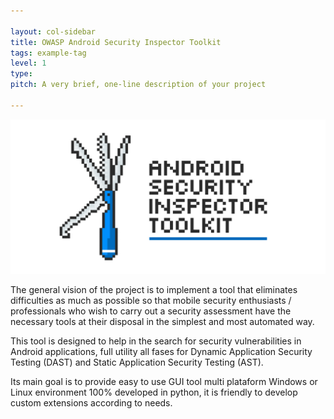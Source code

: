 ```yaml
---

layout: col-sidebar
title: OWASP Android Security Inspector Toolkit
tags: example-tag
level: 1
type: 
pitch: A very brief, one-line description of your project

---
```

![Android Security Inspector Toolkit](/assets/images/ASIT__Banner.jpg)

The general vision of the project is to implement a tool that eliminates difficulties as much as possible so that mobile security enthusiasts / professionals who wish to carry out a security assessment have the necessary tools at their disposal in the simplest and most automated way.

This tool is designed to help in the search for security vulnerabilities in Android applications, full utility all fases for Dynamic Application Security Testing (DAST) and Static Application Security Testing (AST).

Its main goal is to provide easy to use GUI tool multi plataform Windows or Linux environment 100% developed in python, it is friendly to develop custom extensions according to needs.

